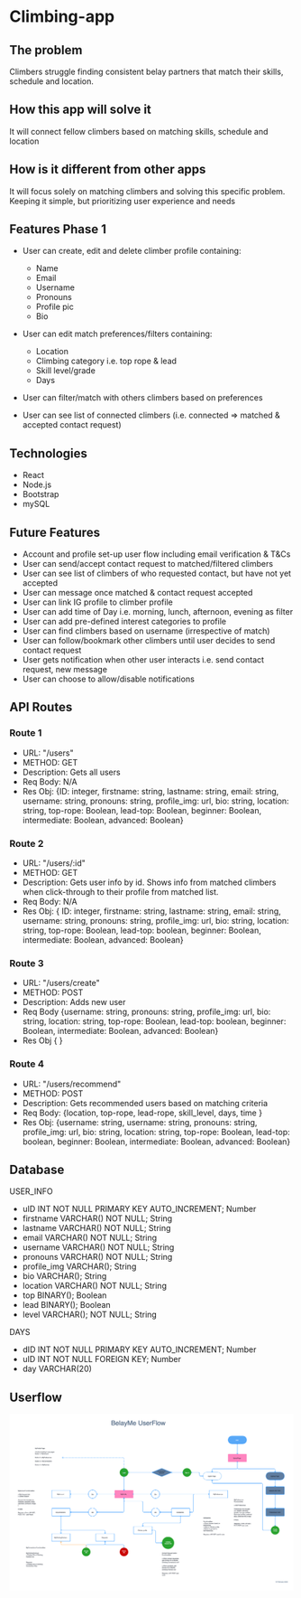 # Climbing-app

## **The problem**

Climbers struggle finding consistent belay partners that match their skills, schedule and location.

## **How this app will solve it**

It will connect fellow climbers based on matching skills, schedule and location

## **How is it different from other apps**

It will focus solely on matching climbers and solving this specific problem. Keeping it simple, but prioritizing user experience and needs

## Features Phase 1

- User can create, edit and delete climber profile containing:

  - Name
  - Email
  - Username
  - Pronouns
  - Profile pic
  - Bio

- User can edit match preferences/filters containing:
  - Location
  - Climbing category i.e. top rope & lead
  - Skill level/grade
  - Days

- User can filter/match with others climbers based on preferences
- User can see list of connected climbers (i.e. connected => matched & accepted contact request)

## **Technologies**

- React
- Node.js
- Bootstrap
- mySQL

## **Future Features**

- Account and profile set-up user flow including email verification & T&Cs
- User can send/accept contact request to matched/filtered climbers
- User can see list of climbers of who requested contact, but have not yet accepted
- User can message once matched & contact request accepted
- User can link IG profile to climber profile
- User can add time of Day  i.e. morning, lunch, afternoon, evening as filter
- User can add pre-defined interest categories to profile
- User can find climbers based on username (irrespective of match)
- User can follow/bookmark other climbers until user decides to send contact request
- User gets notification when other user interacts i.e. send contact request, new message
- User can choose to allow/disable notifications

## API Routes

### Route 1

- URL: "/users"
- METHOD: GET
- Description: Gets all users
- Req Body: N/A
- Res Obj: {ID: integer, firstname: string, lastname: string, email: string,
username: string, pronouns: string, profile_img: url, bio: string, location: string, top-rope: Boolean, lead-top: Boolean, beginner: Boolean, intermediate: Boolean, advanced: Boolean}

### Route 2

- URL: "/users/:id"
- METHOD: GET
- Description: Gets user info by id. Shows info from matched climbers when click-through to their profile from matched list.
- Req Body: N/A
- Res Obj: { ID: integer, firstname: string, lastname: string, email: string,
username: string, pronouns: string, profile_img: url, bio: string,  location: string, top-rope: Boolean, lead-top: boolean, beginner: Boolean, intermediate: Boolean, advanced: Boolean}

### Route 3

- URL: "/users/create"
- METHOD: POST
- Description: Adds new user
- Req Body {username: string, pronouns: string, profile_img: url, bio: string,  location: string, top-rope: Boolean, lead-top: boolean, beginner: Boolean, intermediate: Boolean, advanced: Boolean}
- Res Obj {
}

### Route 4

- URL: "/users/recommend"
- METHOD: POST
- Description: Gets recommended users based on matching criteria
- Req Body: {location, top-rope, lead-rope, skill_level, days, time }
- Res Obj: {username: string, username: string, pronouns: string, profile_img: url, bio: string, location: string, top-rope: Boolean, lead-top: boolean, beginner: Boolean, intermediate: Boolean, advanced: Boolean}

## Database

USER_INFO

- uID INT NOT NULL PRIMARY KEY AUTO_INCREMENT; Number
- firstname VARCHAR() NOT NULL; String
- lastname VARCHAR() NOT NULL; String
- email VARCHAR() NOT NULL; String
- username VARCHAR() NOT NULL; String
- pronouns VARCHAR() NOT NULL; String
- profile_img VARCHAR(); String
- bio VARCHAR(); String
- location VARCHAR() NOT NULL; String
- top BINARY(); Boolean
- lead BINARY(); Boolean
- level VARCHAR(); NOT NULL; String

DAYS

- dID INT NOT NULL PRIMARY KEY AUTO_INCREMENT; Number
- uID INT NOT NULL FOREIGN KEY; Number
- day VARCHAR(20)

## Userflow

![This is an image](/BelayMe%20UserFlow.png)
